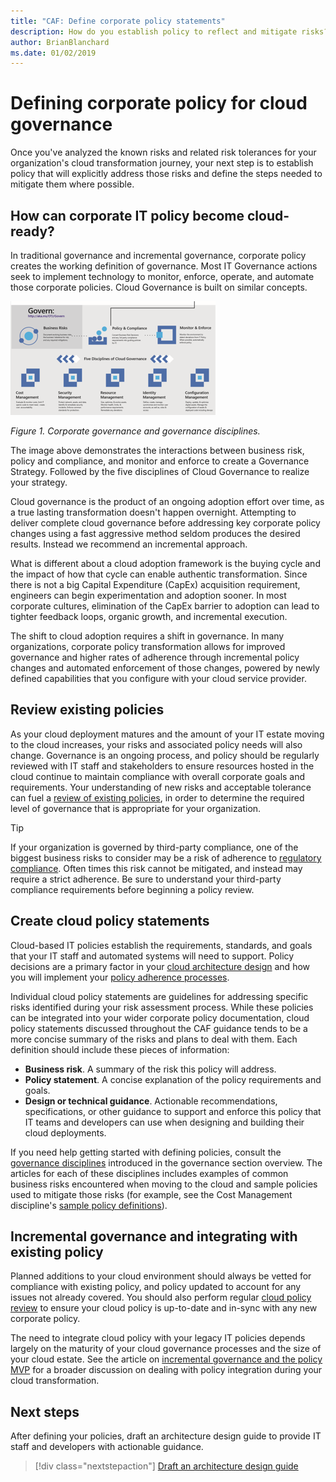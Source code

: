 ```yaml
---
title: "CAF: Define corporate policy statements"
description: How do you establish policy to reflect and mitigate risks?
author: BrianBlanchard
ms.date: 01/02/2019
---
```


<!---
I understand risk & tolerance, now what do I do?
Define the policy... [aspirational statement to move towards 2/1] If you need help defining policies, each discipline includes references to common business risks & policies to mitigate the risks...
--->

# Defining corporate policy for cloud governance

Once you've analyzed the known risks and related risk tolerances for your organization's cloud transformation journey, your next step is to establish policy that will explicitly address those risks and define the steps needed to mitigate them where possible.

<!-- markdownlint-disable MD026 -->

## How can corporate IT policy become cloud-ready?

In traditional governance and incremental governance, corporate policy creates the working definition of governance. Most IT Governance actions seek to implement technology to monitor, enforce, operate, and automate those corporate policies. Cloud Governance is built on similar concepts.

![Corporate Governance and Governance Disciplines](../../_images/operational-transformation-govern.png)

*Figure 1. Corporate governance and governance disciplines.*

The image above demonstrates the interactions between business risk, policy and compliance, and monitor and enforce to create a Governance Strategy. Followed by the five disciplines of Cloud Governance to realize your strategy.

Cloud governance is the product of an ongoing adoption effort over time, as a true lasting transformation doesn't happen overnight. Attempting to deliver complete cloud governance before addressing key corporate policy changes using a fast aggressive method seldom produces the desired results. Instead we recommend an incremental approach.

What is different about a cloud adoption framework is the buying cycle and the impact of how that cycle can enable authentic transformation. Since there is not a big Capital Expenditure (CapEx) acquisition requirement, engineers can begin experimentation and adoption sooner. In most corporate cultures, elimination of the CapEx barrier to adoption can lead to tighter feedback loops, organic growth, and incremental execution.

The shift to cloud adoption requires a shift in governance. In many organizations, corporate policy transformation allows for improved governance and higher rates of adherence through incremental policy changes and automated enforcement of those changes, powered by newly defined capabilities that you configure with your cloud service provider.

<!-- markdownlint-enable MD026 -->

## Review existing policies

As your cloud deployment matures and the amount of your IT estate moving to the cloud increases, your risks and associated policy needs will also change. Governance is an ongoing process, and policy should be regularly reviewed with IT staff and stakeholders to ensure resources hosted in the cloud continue to maintain compliance with overall corporate goals and requirements. Your understanding of new risks and acceptable tolerance can fuel a [review of existing policies](what-is-a-cloud-policy-review.md), in order to determine the required level of governance that is appropriate for your organization.

> [!TIP]
> If your organization is governed by third-party compliance, one of the biggest business risks to consider may be a risk of adherence to [regulatory compliance](what-is-regulatory-compliance.md). Often times this risk cannot be mitigated, and instead may require a strict adherence. Be sure to understand your third-party compliance requirements before beginning a policy review.

## Create cloud policy statements

Cloud-based IT policies establish the requirements, standards, and goals that your IT staff and automated systems will need to support. Policy decisions are a primary factor in your [cloud architecture design](align-governance-journeys.md) and how you will implement your [policy adherence processes](processes.md).

Individual cloud policy statements are guidelines for addressing specific risks identified during your risk assessment process. While these policies can be integrated into your wider corporate policy documentation, cloud policy statements discussed throughout the CAF guidance tends to be a more concise summary of the risks and plans to deal with them. Each definition should include these pieces of information:

- **Business risk**. A summary of the risk this policy will address.
- **Policy statement**. A concise explanation of the policy requirements and goals.
- **Design or technical guidance**. Actionable recommendations, specifications, or other guidance to support and enforce this policy that IT teams and developers can use when designing and building their cloud deployments.

If you need help getting started with defining policies, consult the [governance disciplines](../governance-disciplines.md) introduced in the governance section overview. The articles for each of these disciplines includes examples of common business risks encountered when moving to the cloud and sample policies used to mitigate those risks (for example, see the Cost Management discipline's [sample policy definitions](../cost-management/policy-statements.md)).

## Incremental governance and integrating with existing policy

Planned additions to your cloud environment should always be vetted for compliance with existing policy, and policy updated to account for any issues not already covered. You should also perform regular [cloud policy review](what-is-a-cloud-policy-review.md) to ensure your cloud policy is up-to-date and in-sync with any new corporate policy.

The need to integrate cloud policy with your legacy IT policies depends largely on the maturity of your cloud governance processes and the size of your cloud estate. See the article on [incremental governance and the policy MVP](overview.md) for a broader discussion on dealing with policy integration during your cloud transformation.

## Next steps

After defining your policies, draft an architecture design guide to provide IT staff and developers with actionable guidance.

> [!div class="nextstepaction"]
> [Draft an architecture design guide](align-governance-journeys.md)
